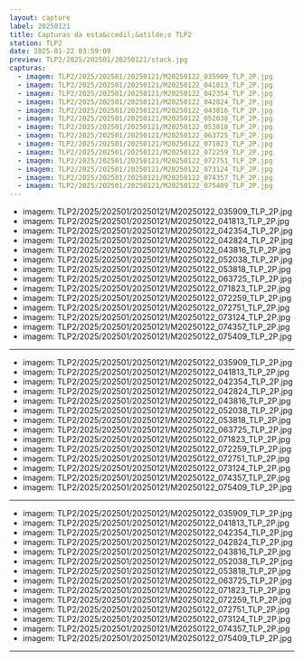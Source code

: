 ```yaml
---
layout: capture
label: 20250121
title: Capturas da esta&ccedil;&atilde;o TLP2
station: TLP2
date: 2025-01-22 03:59:09
preview: TLP2/2025/202501/20250121/stack.jpg
capturas:
  - imagem: TLP2/2025/202501/20250121/M20250122_035909_TLP_2P.jpg
  - imagem: TLP2/2025/202501/20250121/M20250122_041813_TLP_2P.jpg
  - imagem: TLP2/2025/202501/20250121/M20250122_042354_TLP_2P.jpg
  - imagem: TLP2/2025/202501/20250121/M20250122_042824_TLP_2P.jpg
  - imagem: TLP2/2025/202501/20250121/M20250122_043816_TLP_2P.jpg
  - imagem: TLP2/2025/202501/20250121/M20250122_052038_TLP_2P.jpg
  - imagem: TLP2/2025/202501/20250121/M20250122_053818_TLP_2P.jpg
  - imagem: TLP2/2025/202501/20250121/M20250122_063725_TLP_2P.jpg
  - imagem: TLP2/2025/202501/20250121/M20250122_071823_TLP_2P.jpg
  - imagem: TLP2/2025/202501/20250121/M20250122_072259_TLP_2P.jpg
  - imagem: TLP2/2025/202501/20250121/M20250122_072751_TLP_2P.jpg
  - imagem: TLP2/2025/202501/20250121/M20250122_073124_TLP_2P.jpg
  - imagem: TLP2/2025/202501/20250121/M20250122_074357_TLP_2P.jpg
  - imagem: TLP2/2025/202501/20250121/M20250122_075409_TLP_2P.jpg
---
```

  - imagem: TLP2/2025/202501/20250121/M20250122_035909_TLP_2P.jpg
  - imagem: TLP2/2025/202501/20250121/M20250122_041813_TLP_2P.jpg
  - imagem: TLP2/2025/202501/20250121/M20250122_042354_TLP_2P.jpg
  - imagem: TLP2/2025/202501/20250121/M20250122_042824_TLP_2P.jpg
  - imagem: TLP2/2025/202501/20250121/M20250122_043816_TLP_2P.jpg
  - imagem: TLP2/2025/202501/20250121/M20250122_052038_TLP_2P.jpg
  - imagem: TLP2/2025/202501/20250121/M20250122_053818_TLP_2P.jpg
  - imagem: TLP2/2025/202501/20250121/M20250122_063725_TLP_2P.jpg
  - imagem: TLP2/2025/202501/20250121/M20250122_071823_TLP_2P.jpg
  - imagem: TLP2/2025/202501/20250121/M20250122_072259_TLP_2P.jpg
  - imagem: TLP2/2025/202501/20250121/M20250122_072751_TLP_2P.jpg
  - imagem: TLP2/2025/202501/20250121/M20250122_073124_TLP_2P.jpg
  - imagem: TLP2/2025/202501/20250121/M20250122_074357_TLP_2P.jpg
  - imagem: TLP2/2025/202501/20250121/M20250122_075409_TLP_2P.jpg
---
  - imagem: TLP2/2025/202501/20250121/M20250122_035909_TLP_2P.jpg
  - imagem: TLP2/2025/202501/20250121/M20250122_041813_TLP_2P.jpg
  - imagem: TLP2/2025/202501/20250121/M20250122_042354_TLP_2P.jpg
  - imagem: TLP2/2025/202501/20250121/M20250122_042824_TLP_2P.jpg
  - imagem: TLP2/2025/202501/20250121/M20250122_043816_TLP_2P.jpg
  - imagem: TLP2/2025/202501/20250121/M20250122_052038_TLP_2P.jpg
  - imagem: TLP2/2025/202501/20250121/M20250122_053818_TLP_2P.jpg
  - imagem: TLP2/2025/202501/20250121/M20250122_063725_TLP_2P.jpg
  - imagem: TLP2/2025/202501/20250121/M20250122_071823_TLP_2P.jpg
  - imagem: TLP2/2025/202501/20250121/M20250122_072259_TLP_2P.jpg
  - imagem: TLP2/2025/202501/20250121/M20250122_072751_TLP_2P.jpg
  - imagem: TLP2/2025/202501/20250121/M20250122_073124_TLP_2P.jpg
  - imagem: TLP2/2025/202501/20250121/M20250122_074357_TLP_2P.jpg
  - imagem: TLP2/2025/202501/20250121/M20250122_075409_TLP_2P.jpg
---
  - imagem: TLP2/2025/202501/20250121/M20250122_035909_TLP_2P.jpg
  - imagem: TLP2/2025/202501/20250121/M20250122_041813_TLP_2P.jpg
  - imagem: TLP2/2025/202501/20250121/M20250122_042354_TLP_2P.jpg
  - imagem: TLP2/2025/202501/20250121/M20250122_042824_TLP_2P.jpg
  - imagem: TLP2/2025/202501/20250121/M20250122_043816_TLP_2P.jpg
  - imagem: TLP2/2025/202501/20250121/M20250122_052038_TLP_2P.jpg
  - imagem: TLP2/2025/202501/20250121/M20250122_053818_TLP_2P.jpg
  - imagem: TLP2/2025/202501/20250121/M20250122_063725_TLP_2P.jpg
  - imagem: TLP2/2025/202501/20250121/M20250122_071823_TLP_2P.jpg
  - imagem: TLP2/2025/202501/20250121/M20250122_072259_TLP_2P.jpg
  - imagem: TLP2/2025/202501/20250121/M20250122_072751_TLP_2P.jpg
  - imagem: TLP2/2025/202501/20250121/M20250122_073124_TLP_2P.jpg
  - imagem: TLP2/2025/202501/20250121/M20250122_074357_TLP_2P.jpg
  - imagem: TLP2/2025/202501/20250121/M20250122_075409_TLP_2P.jpg
---
